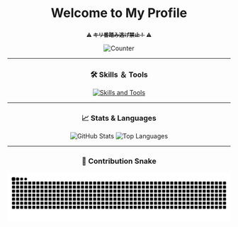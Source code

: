 <h1 align="center">Welcome to My Profile</h1>

<div align="center">
  <p><sub>⚠️ <s><strong>キリ番踏み逃げ禁止！</strong></s> ⚠️</sub></p>
  <img alt="Counter" src="https://count.getloli.com/get/@skrhm?theme=rule34" />
</div>

<hr>

<h3 align="center">🛠️ Skills ＆ Tools</h3>

<div align="center">
  <a href="https://skillicons.dev">
    <img src="https://skillicons.dev/icons?i=html,css,js,react,nodejs,express,php,python,django,r,java,kotlin,c,cs,mysql,unity,raspberrypi,linux,windows,gcp,vercel,androidstudio,eclipse,gradle,vscode,atom,sublime,vim,md,notion,ps,ai" alt="Skills and Tools">
  </a>
</div>

<hr>

<h3 align="center">📈 Stats & Languages</h3>

<div align="center">
  <img src="https://github-readme-stats-skrhm.vercel.app/api?username=skrhm&show_icons=true&count_private=true&theme=dracula" alt="GitHub Stats" width="56%">
  <img src="https://github-readme-stats-skrhm.vercel.app/api/top-langs/?username=skrhm&layout=donut&count_private=true&theme=dracula" alt="Top Languages" width="38%">
</div>

<hr>

<h3 align="center">🐍 Contribution Snake</h3>

<div align="center">
  <img src="https://raw.githubusercontent.com/skrhm/skrhm/output/github-contribution-grid-snake.svg" alt="Contribution Snake">
</div>
